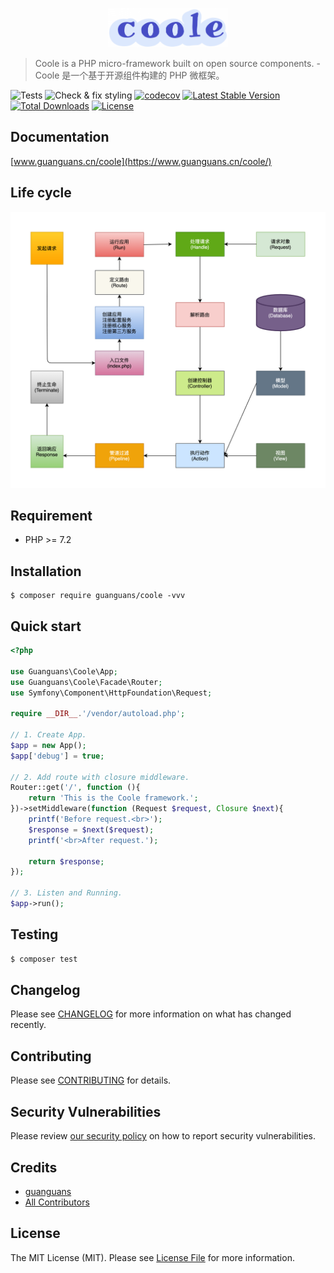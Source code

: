 <p align="center"><img src="./docs/static/logo.png" width="38%" alt="Coole"></p>

> Coole is a PHP micro-framework built on open source components. - Coole 是一个基于开源组件构建的 PHP 微框架。

![Tests](https://github.com/guanguans/coole/workflows/Tests/badge.svg)
![Check & fix styling](https://github.com/guanguans/coole/workflows/Check%20&%20fix%20styling/badge.svg)
[![codecov](https://codecov.io/gh/guanguans/coole/branch/main/graph/badge.svg?token=URGFAWS6S4)](https://codecov.io/gh/guanguans/coole)
[![Latest Stable Version](https://poser.pugx.org/guanguans/coole/v)](//packagist.org/packages/guanguans/coole)
[![Total Downloads](https://poser.pugx.org/guanguans/coole/downloads)](//packagist.org/packages/guanguans/coole)
[![License](https://poser.pugx.org/guanguans/coole/license)](//packagist.org/packages/guanguans/coole)

## Documentation

[www.guanguans.cn/coole](https://www.guanguans.cn/coole/)

## Life cycle

<p align="center"><img src="./docs/static/life-cycle.png" alt="Life cycle"></p>

## Requirement

* PHP >= 7.2

## Installation

``` shell script
$ composer require guanguans/coole -vvv
```

## Quick start

``` php
<?php

use Guanguans\Coole\App;
use Guanguans\Coole\Facade\Router;
use Symfony\Component\HttpFoundation\Request;

require __DIR__.'/vendor/autoload.php';

// 1. Create App.
$app = new App();
$app['debug'] = true;

// 2. Add route with closure middleware.
Router::get('/', function (){
    return 'This is the Coole framework.';
})->setMiddleware(function (Request $request, Closure $next){
    printf('Before request.<br>');
    $response = $next($request);
    printf('<br>After request.');

    return $response;
});

// 3. Listen and Running.
$app->run();
```

## Testing

``` bash
$ composer test
```

## Changelog

Please see [CHANGELOG](CHANGELOG.md) for more information on what has changed recently.

## Contributing

Please see [CONTRIBUTING](.github/CONTRIBUTING.md) for details.

## Security Vulnerabilities

Please review [our security policy](../../security/policy) on how to report security vulnerabilities.

## Credits

* [guanguans](https://github.com/guanguans)
* [All Contributors](../../contributors)

## License

The MIT License (MIT). Please see [License File](LICENSE) for more information.
